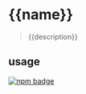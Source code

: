 # {{name}}
> {{description}}

## usage
[![npm badge]][npm package]

[npm package]: https://www.npmjs.com/package/{{name}}
[npm badge]:   https://nodei.co/npm/{{name}}.png?mini

